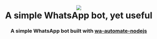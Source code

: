 <h1 align="center">
    <a href="https://github.com/SlavyanDesu/simple-wa-bot"><img src="https://images2.alphacoders.com/505/505658.png"></a>
    <br>
    A simple WhatsApp bot, yet useful
</h1>

<h3 align=center>A simple WhatsApp bot built with <a href="https://github.com/open-wa/wa-automate-nodejs">wa-automate-nodejs</a></h3>